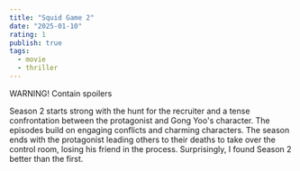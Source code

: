 ```yaml
---
title: "Squid Game 2"
date: "2025-01-10"
rating: 1
publish: true
tags:
  - movie
  - thriller
---
```


WARNING! Contain spoilers

Season 2 starts strong with the hunt for the recruiter and a tense confrontation between the protagonist and Gong Yoo's character. The episodes build on engaging conflicts and charming characters. The season ends with the protagonist leading others to their deaths to take over the control room, losing his friend in the process. Surprisingly, I found Season 2 better than the first.
